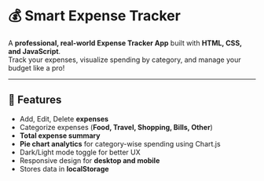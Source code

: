 # 💰 Smart Expense Tracker

A **professional, real-world Expense Tracker App** built with **HTML, CSS, and JavaScript**.  
Track your expenses, visualize spending by category, and manage your budget like a pro!  

---

## 🚀 Features

- Add, Edit, Delete **expenses**  
- Categorize expenses (**Food, Travel, Shopping, Bills, Other**)  
- **Total expense summary**  
- **Pie chart analytics** for category-wise spending using Chart.js  
- Dark/Light mode toggle for better UX  
- Responsive design for **desktop and mobile**  
- Stores data in **localStorage**
